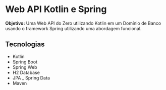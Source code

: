# Web API Kotlin e Spring

**Objetivo:** Uma Web API do Zero utilizando Kotlin em um Domínio de Banco usando o framework Spring utilizando uma abordagem funcional.

## Tecnologias   
- Kotlin
- Spring Boot
- Spring Web
- H2 Database
- JPA
_ Spring Data
- Maven    
